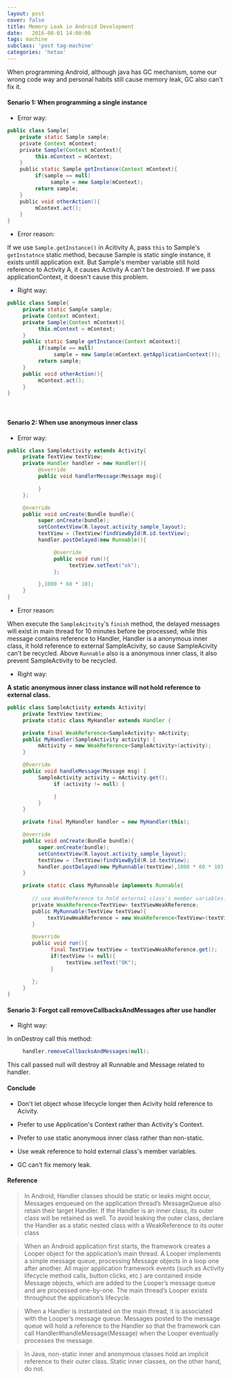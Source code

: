 ```yaml
---
layout: post
cover: false
title: Memory Leak in Android Development
date:   2016-08-01 14:00:00
tags: machine
subclass: 'post tag-machine'
categories: 'hetao'
---
```


When programming Android, although java has GC mechanism, some our wrong code way and personal habits still cause memory leak, GC also can't fix it.

#### Senario 1: When programming a single instance

* Error way:

```java
public class Sample{      
    private static Sample sample;
    private Context mContext; 
    private Sample(Context mContext){
         this.mContext = mContext;
    }
    public static Sample getInstance(Context mContext){
         if(sample == null)
              sample = new Sample(mContext);
         return sample;
    }
    public void otherAction(){
         mContext.act();
    }
}
```

* Error reason:

If we use ``Sample.getInstance()`` in Acitivity A, pass ``this`` to Sample's ``getInstatnce`` static method, because Sample is static single instance, it exists untill application exit. But Sample's member variable still hold reference to Activity A, it causes Activity A can't be destroied. If we pass applicationContext, it doesn't cause this problem.

* Right way:

```java
public class Sample{
     private static Sample sample;
     private Context mContext;
     private Sample(Context mContext){
          this.mContext = mContext;
     }
     public static Sample getInstance(Context mContext){
          if(sample == null)
               sample = new Sample(mContext.getApplicationContext());
          return sample;
     }
     public void otherAction(){
          mContext.act();
     }
}
```
     
#### Senario 2: When use anonymous inner class

* Error way:
```java
public class SampleActivity extends Activity{
     private TextView textView;          
     private Handler handler = new Handler(){
          @override
          public void handlerMessage(Message msg){

          }
     };

     @override
     public void onCreate(Bundle bundle){
          super.onCreate(bundle);
          setContextView(R.layout.activity_sample_layout);
          textView = (TextView)findViewById(R.id.textView);
          handler.postDelayed(new Runnable(){

               @override
               public void run(){
                    textView.setText("ok");
               };

          },1000 * 60 * 10);
     }
}
```

* Error reason:

When execute the ``SampleAcitvity``'s ``finish`` method, the delayed messages will exist in main thread for 10 minutes before be processed, while this message contains reference to Handler, Handler is a anonymous inner class, it hold reference to external SampleAcivity, so cause SampleAcivity can't be recycled. Above ``Runnable`` also is a anonymous inner class, it also prevent SampleActivity to be recycled.

* Right way:

**A static anonymous inner class instance will not hold reference to external class.**

```java
public class SampleActivity extends Activity{
     private TextView textView;
     private static class MyHandler extends Handler {

     private final WeakReference<SampleActivity> mActivity;
     public MyHandler(SampleActivity activity) {
          mActivity = new WeakReference<SampleActivity>(activity);
     }

     @Override
     public void handleMessage(Message msg) {
          SampleActivity activity = mActivity.get();
               if (activity != null) {

               }
          }
     }

     private final MyHandler handler = new MyHandler(this);

     @override
     public void onCreate(Bundle bundle){
          super.onCreate(bundle);
          setContextView(R.layout.activity_sample_layout);
          textView = (TextView)findViewById(R.id.textView);
          handler.postDelayed(new MyRunnable(textView),1000 * 60 * 10);
     }

     private static class MyRunnable implements Runnable{
        
        // use WeakReference to hold external class's member variables.
        private WeakReference<TextView> textViewWeakReference;
        public MyRunnable(TextView textView){
             textViewWeakReference = new WeakReference<TextView>(textView);
        }

        @override
        public void run(){
              final TextView textView = textViewWeakReference.get();
              if(textView != null){
                   textView.setText("OK");
              }

        };
     }
}
```

#### Senario 3: Forgot call removeCallbacksAndMessages after use handler

* Right way:

In onDestroy call this method:

```java
     handler.removeCallbacksAndMessages(null);
```

This call passed null will destroy all Runnable and Message related to handler.

#### Conclude

* Don't let object whose lifecycle longer then Acivity hold reference to Acivity.

* Prefer to use Application's Context rather than Activity's Context.

* Prefer to use static anonymous inner class rather than non-static.

* Use weak reference to hold external class's member variables.

* GC can't fix memory leak.

#### Reference

>In Android, Handler classes should be static or leaks might occur, Messages enqueued on the application thread’s MessageQueue also retain their target Handler. If the Handler is an inner class, its outer class will be retained as well. To avoid leaking the outer class, declare the Handler as a static nested class with a WeakReference to its outer class

>When an Android application first starts, the framework creates a Looper object for the application’s main thread. A Looper implements a simple message queue, processing Message objects in a loop one after another. All major application framework events (such as Activity lifecycle method calls, button clicks, etc.) are contained inside Message objects, which are added to the Looper’s message queue and are processed one-by-one. The main thread’s Looper exists throughout the application’s lifecycle.

>When a Handler is instantiated on the main thread, it is associated with the Looper’s message queue. Messages posted to the message queue will hold a reference to the Handler so that the framework can call Handler#handleMessage(Message) when the Looper eventually processes the message.

>In Java, non-static inner and anonymous classes hold an implicit reference to their outer class. Static inner classes, on the other hand, do not.


